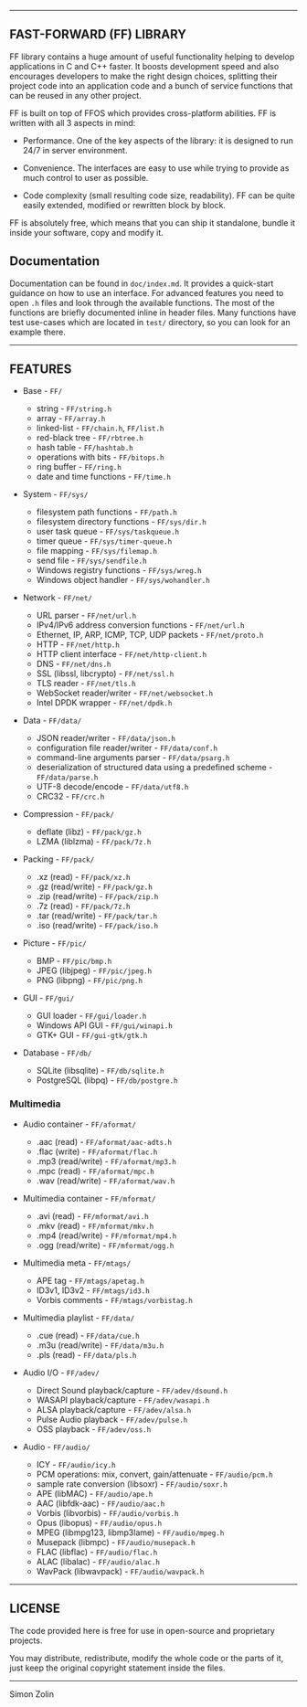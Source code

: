 ---------------
FAST-FORWARD (FF) LIBRARY
---------------

FF library contains a huge amount of useful functionality helping to develop applications in C and C++ faster.  It boosts development speed and also encourages developers to make the right design choices, splitting their project code into an application code and a bunch of service functions that can be reused in any other project.

FF is built on top of FFOS which provides cross-platform abilities.  FF is written with all 3 aspects in mind:

* Performance.
One of the key aspects of the library: it is designed to run 24/7 in server environment.

* Convenience.
The interfaces are easy to use while trying to provide as much control to user as possible.

* Code complexity (small resulting code size, readability).
FF can be quite easily extended, modified or rewritten block by block.

FF is absolutely free, which means that you can ship it standalone, bundle it inside your software, copy and modify it.

## Documentation

Documentation can be found in `doc/index.md`.  It provides a quick-start guidance on how to use an interface.  For advanced features you need to open `.h` files and look through the available functions.  The most of the functions are briefly documented inline in header files.  Many functions have test use-cases which are located in `test/` directory, so you can look for an example there.

--------
FEATURES
--------

* Base - `FF/`
	* string - `FF/string.h`
	* array - `FF/array.h`
	* linked-list - `FF/chain.h`, `FF/list.h`
	* red-black tree - `FF/rbtree.h`
	* hash table - `FF/hashtab.h`
	* operations with bits - `FF/bitops.h`
	* ring buffer - `FF/ring.h`
	* date and time functions - `FF/time.h`

* System - `FF/sys/`
	* filesystem path functions - `FF/path.h`
	* filesystem directory functions - `FF/sys/dir.h`
	* user task queue - `FF/sys/taskqueue.h`
	* timer queue - `FF/sys/timer-queue.h`
	* file mapping - `FF/sys/filemap.h`
	* send file - `FF/sys/sendfile.h`
	* Windows registry functions - `FF/sys/wreg.h`
	* Windows object handler - `FF/sys/wohandler.h`

* Network - `FF/net/`
	* URL parser - `FF/net/url.h`
	* IPv4/IPv6 address conversion functions - `FF/net/url.h`
	* Ethernet, IP, ARP, ICMP, TCP, UDP packets - `FF/net/proto.h`
	* HTTP - `FF/net/http.h`
	* HTTP client interface - `FF/net/http-client.h`
	* DNS - `FF/net/dns.h`
	* SSL (libssl, libcrypto) - `FF/net/ssl.h`
	* TLS reader - `FF/net/tls.h`
	* WebSocket reader/writer - `FF/net/websocket.h`
	* Intel DPDK wrapper - `FF/net/dpdk.h`

* Data - `FF/data/`
	* JSON reader/writer  - `FF/data/json.h`
	* configuration file reader/writer  - `FF/data/conf.h`
	* command-line arguments parser  - `FF/data/psarg.h`
	* deserialization of structured data using a predefined scheme  - `FF/data/parse.h`
	* UTF-8 decode/encode  - `FF/data/utf8.h`
	* CRC32 - `FF/crc.h`

* Compression - `FF/pack/`
	* deflate (libz) - `FF/pack/gz.h`
	* LZMA (liblzma) - `FF/pack/7z.h`

* Packing - `FF/pack/`
	* .xz (read) - `FF/pack/xz.h`
	* .gz (read/write) - `FF/pack/gz.h`
	* .zip (read/write) - `FF/pack/zip.h`
	* .7z (read) - `FF/pack/7z.h`
	* .tar (read/write) - `FF/pack/tar.h`
	* .iso (read/write) - `FF/pack/iso.h`

* Picture - `FF/pic/`
	* BMP - `FF/pic/bmp.h`
	* JPEG (libjpeg) - `FF/pic/jpeg.h`
	* PNG (libpng) - `FF/pic/png.h`

* GUI - `FF/gui/`
	* GUI loader - `FF/gui/loader.h`
	* Windows API GUI - `FF/gui/winapi.h`
	* GTK+ GUI - `FF/gui-gtk/gtk.h`

* Database - `FF/db/`
	* SQLite (libsqlite) - `FF/db/sqlite.h`
	* PostgreSQL (libpq) - `FF/db/postgre.h`

### Multimedia

* Audio container - `FF/aformat/`
	* .aac (read) - `FF/aformat/aac-adts.h`
	* .flac (write) - `FF/aformat/flac.h`
	* .mp3 (read/write) - `FF/aformat/mp3.h`
	* .mpc (read) - `FF/aformat/mpc.h`
	* .wav (read/write) - `FF/aformat/wav.h`

* Multimedia container - `FF/mformat/`
	* .avi (read) - `FF/mformat/avi.h`
	* .mkv (read) - `FF/mformat/mkv.h`
	* .mp4 (read/write) - `FF/mformat/mp4.h`
	* .ogg (read/write) - `FF/mformat/ogg.h`

* Multimedia meta - `FF/mtags/`
	* APE tag - `FF/mtags/apetag.h`
	* ID3v1, ID3v2 - `FF/mtags/id3.h`
	* Vorbis comments - `FF/mtags/vorbistag.h`

* Multimedia playlist - `FF/data/`
	* .cue (read) - `FF/data/cue.h`
	* .m3u (read/write) - `FF/data/m3u.h`
	* .pls (read) - `FF/data/pls.h`

* Audio I/O - `FF/adev/`
	* Direct Sound playback/capture - `FF/adev/dsound.h`
	* WASAPI playback/capture - `FF/adev/wasapi.h`
	* ALSA playback/capture - `FF/adev/alsa.h`
	* Pulse Audio playback - `FF/adev/pulse.h`
	* OSS playback - `FF/adev/oss.h`

* Audio - `FF/audio/`
	* ICY - `FF/audio/icy.h`
	* PCM operations: mix, convert, gain/attenuate - `FF/audio/pcm.h`
	* sample rate conversion (libsoxr) - `FF/audio/soxr.h`
	* APE (libMAC) - `FF/audio/ape.h`
	* AAC (libfdk-aac) - `FF/audio/aac.h`
	* Vorbis (libvorbis) - `FF/audio/vorbis.h`
	* Opus (libopus) - `FF/audio/opus.h`
	* MPEG (libmpg123, libmp3lame) - `FF/audio/mpeg.h`
	* Musepack (libmpc) - `FF/audio/musepack.h`
	* FLAC (libflac) - `FF/audio/flac.h`
	* ALAC (libalac) - `FF/audio/alac.h`
	* WavPack (libwavpack) - `FF/audio/wavpack.h`


--------
LICENSE
--------

The code provided here is free for use in open-source and proprietary projects.

You may distribute, redistribute, modify the whole code or the parts of it, just keep the original copyright statement inside the files.

--------

Simon Zolin

